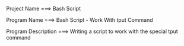 Project Name ===> Bash Script

Program Name ===> Bash Script - Work With tput Command 

Program Description ===> Writing a script to work with the special tput command

